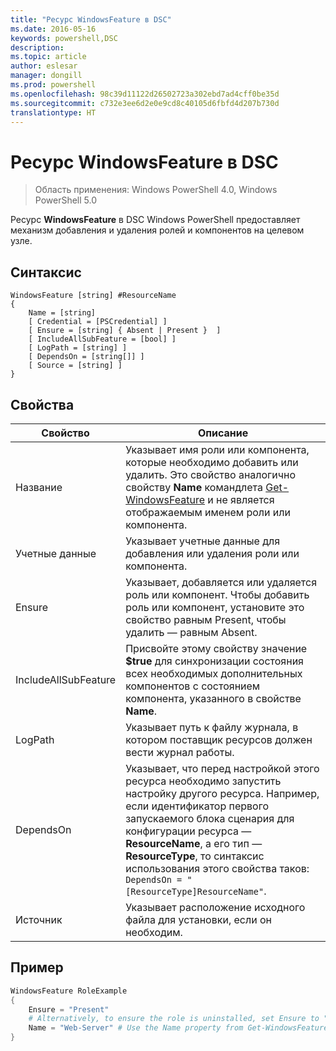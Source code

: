 ```yaml
---
title: "Ресурс WindowsFeature в DSC"
ms.date: 2016-05-16
keywords: powershell,DSC
description: 
ms.topic: article
author: eslesar
manager: dongill
ms.prod: powershell
ms.openlocfilehash: 98c39d11122d26502723a302ebd7ad4cff0be35d
ms.sourcegitcommit: c732e3ee6d2e0e9cd8c40105d6fbfd4d207b730d
translationtype: HT
---
```

# <a name="dsc-windowsfeature-resource"></a>Ресурс WindowsFeature в DSC

> Область применения: Windows PowerShell 4.0, Windows PowerShell 5.0

Ресурс **WindowsFeature** в DSC Windows PowerShell предоставляет механизм добавления и удаления ролей и компонентов на целевом узле.

## <a name="syntax"></a>Синтаксис

```
WindowsFeature [string] #ResourceName
{
    Name = [string]
    [ Credential = [PSCredential] ]
    [ Ensure = [string] { Absent | Present }  ]
    [ IncludeAllSubFeature = [bool] ]
    [ LogPath = [string] ]
    [ DependsOn = [string[]] ]
    [ Source = [string] ]
}
```

## <a name="properties"></a>Свойства

|  Свойство  |  Описание   | 
|---|---| 
| Название| Указывает имя роли или компонента, которые необходимо добавить или удалить. Это свойство аналогично свойству __Name__ командлета [Get-WindowsFeature](https://technet.microsoft.com/en-us/library/jj205469.aspx) и не является отображаемым именем роли или компонента.| 
| Учетные данные| Указывает учетные данные для добавления или удаления роли или компонента.| 
| Ensure| Указывает, добавляется или удаляется роль или компонент. Чтобы добавить роль или компонент, установите это свойство равным Present, чтобы удалить — равным Absent.| 
| IncludeAllSubFeature| Присвойте этому свойству значение __$true__ для синхронизации состояния всех необходимых дополнительных компонентов с состоянием компонента, указанного в свойстве __Name__.| 
| LogPath| Указывает путь к файлу журнала, в котором поставщик ресурсов должен вести журнал работы.| 
| DependsOn| Указывает, что перед настройкой этого ресурса необходимо запустить настройку другого ресурса. Например, если идентификатор первого запускаемого блока сценария для конфигурации ресурса — __ResourceName__, а его тип — __ResourceType__, то синтаксис использования этого свойства таков: `DependsOn = "[ResourceType]ResourceName"`.| 
| Источник| Указывает расположение исходного файла для установки, если он необходим.| 

## <a name="example"></a>Пример
```powershell
WindowsFeature RoleExample
{
    Ensure = "Present" 
    # Alternatively, to ensure the role is uninstalled, set Ensure to "Absent"
    Name = "Web-Server" # Use the Name property from Get-WindowsFeature  
}
```

